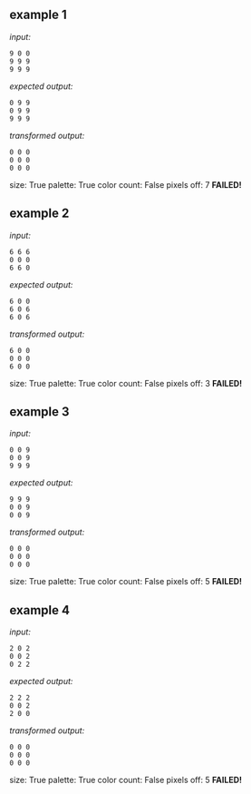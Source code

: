 
## example 1
*input:*
```
9 0 0
9 9 9
9 9 9
```
*expected output:*
```
0 9 9
0 9 9
9 9 9
```
*transformed output:*
```
0 0 0
0 0 0
0 0 0
```
size: True
palette: True
color count: False
pixels off: 7
**FAILED!**

## example 2
*input:*
```
6 6 6
0 0 0
6 6 0
```
*expected output:*
```
6 0 0
6 0 6
6 0 6
```
*transformed output:*
```
6 0 0
0 0 0
6 0 0
```
size: True
palette: True
color count: False
pixels off: 3
**FAILED!**

## example 3
*input:*
```
0 0 9
0 0 9
9 9 9
```
*expected output:*
```
9 9 9
0 0 9
0 0 9
```
*transformed output:*
```
0 0 0
0 0 0
0 0 0
```
size: True
palette: True
color count: False
pixels off: 5
**FAILED!**

## example 4
*input:*
```
2 0 2
0 0 2
0 2 2
```
*expected output:*
```
2 2 2
0 0 2
2 0 0
```
*transformed output:*
```
0 0 0
0 0 0
0 0 0
```
size: True
palette: True
color count: False
pixels off: 5
**FAILED!**

